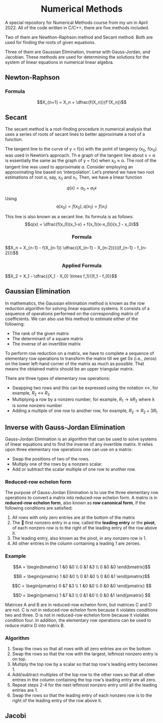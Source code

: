 <h1 align="center">Numerical Methods</h1>
A special repository for Numerical Methods course from my uni in April 2022.
All of the code written in C/C++, there are five methods included. 

Two of them are Newthon-Raphson method and Secant method.
Both are used for finding the roots of given equations.

Three of them are Gaussian Elimination, Inverse with Gauss-Jordan, and Jacobian. 
These methods are used for determining the solutions for the system of linear equations in numerical linear algebra.

## Newton-Raphson


### Formula
$$X_{n+1} = X_n + \dfrac{f(X_n)}{f'(X_n)}$$

## Secant
The secant method is a root-finding procedure in numerical analysis that uses a series of roots of secant lines to better approximate a root of a function.

The tangent line to the curve of y = f(x) with the point of tangency (x<sub>0</sub>, f(x<sub>0</sub>) was used in Newton’s approach. Th
e graph of the tangent line about x = α is essentially the same as the graph of y = f(x) when x<sub>0</sub> ≈ α. 
The root of the tangent line was used to approximate α.
Consider employing an approximating line based on ‘interpolation’. Let’s pretend we have two root estimations of root α, say, x<sub>0</sub> and x<sub>1</sub>. Then, we have a linear function

$$q(x) = a_0 + a_1 x$$

Using $$q(x_0) = f(x_0), q(x_1) = f(x_1)$$

This line is also known as a secant line. Its formula is as follows:
$$q(x) = \dfrac{f(x_0)(x_1-x) + f(x_1)(x-x_0)}{x_1 - x_0}$$


<h3 align="center">Formula</h3>
$$X_n = X_{n-1} - f(X_{n-1}) \dfrac{(X_{n-1} - X_{n-2})}{(f_{n-1} - f_{n-2})}$$

<h3 align="center">Applied Formula</h3>
$$X_2 = X_1 - \dfrac{(X_1 - X_0) \times f_1}{(f_1 - f_0)}$$


## Gaussian Elimination
In mathematics, the Gaussian elimination method is known as the row reduction algorithm for solving linear equations systems. It consists of a sequence of operations performed on the corresponding matrix of coefficients. We can also use this method to estimate either of the following:

- The rank of the given matrix
- The determinant of a square matrix
- The inverse of an invertible matrix

To perform row reduction on a matrix, we have to complete a sequence of elementary row operations to transform the matrix till we get 0s (i.e., zeros) on the lower left-hand corner of the matrix as much as possible. That means the obtained matrix should be an upper triangular matrix. 

There are three types of elementary row operations:
- Swapping two rows and this can be expressed using the notation ↔, for example, $R_2$ ↔ $R_3$
- Multiplying a row by a nonzero number, for example, $R_1 → kR_2$ where k is some nonzero number
- Adding a multiple of one row to another row, for example, $R_2 → R_2 + 3R_1$

## Inverse with Gauss-Jordan Elimination
Gauss-Jordan Elimination is an algorithm that can be used to solve systems of linear equations and to find the inverse of any invertible matrix. It relies upon three elementary row operations one can use on a matrix:

- Swap the positions of two of the rows.
- Multiply one of the rows by a nonzero scalar.
- Add or subtract the scalar multiple of one row to another row.

### Reduced-row echelon form
The purpose of Gauss-Jordan Elimination is to use the three elementary row operations to convert a matrix into reduced-row echelon form. 
A matrix is in **reduced-row echelon form**, also known as **row canonical form**, if the following conditions are satisfied:

1. All rows with only zero entries are at the bottom of the matrix
2. The  first nonzero entry in a row, called the **leading entry** or the **pivot**, of each nonzero row is to the right of the leading entry of the row above it.
3. The leading entry, also known as the pivot, in any nonzero row is 1.
4. All other entries in the column containing a leading 1 are zeroes.

### Example
$$A = \begin{bmatrix}
1 &0  &0 \\ 
0 &1  &3 \\ 
0 &0  &0 
\end{bmatrix}$$

$$B = \begin{pmatrix} 
1 &0 &0 \\ 
0 &1 &0 \\ 
0 &0 &1 
\end{pmatrix}$$

$$C = \begin{pmatrix} 
0 &7 &3 \\ 
1 &0 &0 \\ 
0 &0 &0 
\end{pmatrix}
$$

$$D = \begin{pmatrix} 
1 &7 &3 \\ 
0 &1 &0 \\ 
0 &0 &1 
\end{pmatrix}
$$

Matrices A and B are in reduced-row echelon form, but matrices C and D are not. 
C is not in reduced-row echelon form because it violates conditions two and three. 
D is not in reduced-row echelon form because it violates condition four. 
In addition, the elementary row operations can be used to reduce matrix D into matrix B.

### Algorithm
1. Swap the rows so that all rows with all zero entries are on the bottom
2. Swap the rows so that the row with the largest, leftmost nonzero entry is on top.
3. Multiply the top row by a scalar so that top row's leading entry becomes 1.
4. Add/subtract multiples of the top row to the other rows so that all other entries in the column containing the top row's leading entry are all zero.
5. Repeat steps 2-4 for the next leftmost nonzero entry until all the leading entries are 1.
6. Swap the rows so that the leading entry of each nonzero row is to the right of the leading entry of the row above it.

## Jacobi 

